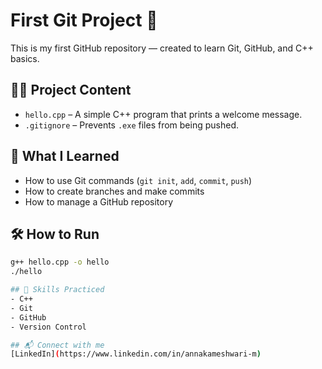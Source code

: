 # First Git Project 🚀

This is my first GitHub repository — created to learn Git, GitHub, and C++ basics.

## 👩‍💻 Project Content
- `hello.cpp` – A simple C++ program that prints a welcome message.
- `.gitignore` – Prevents `.exe` files from being pushed.

## 🧠 What I Learned
- How to use Git commands (`git init`, `add`, `commit`, `push`)
- How to create branches and make commits
- How to manage a GitHub repository

## 🛠️ How to Run
```bash
g++ hello.cpp -o hello
./hello

## 🧪 Skills Practiced
- C++
- Git
- GitHub
- Version Control

## 📬 Connect with me
[LinkedIn](https://www.linkedin.com/in/annakameshwari-m)

